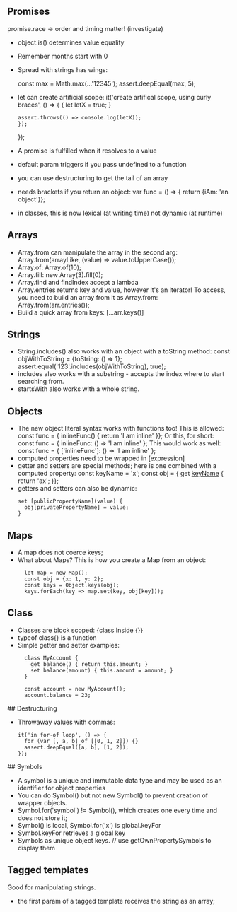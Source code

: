 ## Promises
promise.race -> order and timing matter! (investigate)

* object.is() determines value equality
* Remember months start with 0

* Spread with strings has wings:

  const max = Math.max(...'12345');
  assert.deepEqual(max, 5);

* let can create artificial scope:
  it('create artifical scope, using curly braces', () => {
      {
      let letX = true;
      }

      assert.throws(() => console.log(letX));
      });
  });

* A promise is fulfilled when it resolves to a value
* default param triggers if you pass undefined to a function
* you can use destructuring to get the tail of an array
* needs brackets if you return an object:
  var func = () => { return {iAm: 'an object'}};
* in classes, this is now lexical (at writing time) not dynamic (at runtime)

## Arrays
* Array.from can manipulate the array in the second arg:
  Array.from(arrayLike, (value) => value.toUpperCase());
* Array.of:
  Array.of(10);
* Array.fill:
  new Array(3).fill(0);
* Array.find and findIndex accept a lambda
* Array.entries returns key and value, however it's an iterator! To access, you
    need to build an array from it as Array.from:
    Array.from(arr.entries());
* Build a quick array from keys: [...arr.keys()]

## Strings
* String.includes() also works with an object with a toString method:
  const objWithToString = {toString: () => 1};
  assert.equal('123'.includes(objWithToString), true);
* includes also works with a substring - accepts the index where to start searching from.
* startsWith also works with a whole string.

## Objects
* The new object literal syntax works with functions too!
  This is allowed: const func = { inlineFunc() { return 'I am inline' }};
  Or this, for short: const func = { inlineFunc: () => 'I am inline' };
  This would work as well: const func = { ['inlineFunc']: () => 'I am inline' };
* computed properties need to be wrapped in [expression]
* getter and setters are special methods; here is one combined with a computed property:
  const keyName = 'x';
  const obj = { get [keyName]() { return 'ax'; }};
* getters and setters can also be dynamic:
  ```
  set [publicPropertyName](value) {
    obj[privatePropertyName] = value;
  }
  ```

## Maps
* A map does not coerce keys;
* What about Maps? This is how you create a Map from an object:
  ```
    let map = new Map();
    const obj = {x: 1, y: 2};
    const keys = Object.keys(obj);
    keys.forEach(key => map.set(key, obj[key]));
  ```

## Class
* Classes are block scoped: {class Inside {}}
* typeof class{} is a function
* Simple getter and setter examples:
  ```
    class MyAccount {
      get balance() { return this.amount; }
      set balance(amount) { this.amount = amount; }
    }

    const account = new MyAccount();
    account.balance = 23;
  ```

## Destructuring
* Throwaway values with commas:
  ```
  it('in for-of loop', () => {
    for (var [, a, b] of [[0, 1, 2]]) {}
    assert.deepEqual([a, b], [1, 2]);
  });
  ```

## Symbols
* A symbol is a unique and immutable data type and may be used as an identifier for object properties
* You can do Symbol() but not new Symbol() to prevent creation of wrapper objects.
* Symbol.for('symbol') != Symbol(), which creates one every time and does not store it;
* Symbol() is local, Symbol.for('x') is global.keyFor
* Symbol.keyFor retrieves a global key
* Symbols as unique object keys. // use getOwnPropertySymbols to display them

## Tagged templates
Good for manipulating strings.
* the first param of a tagged template receives the string as an array;


